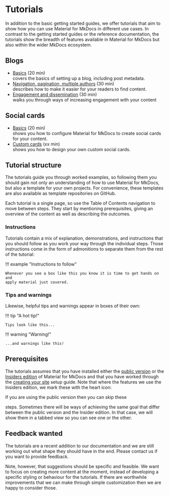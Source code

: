 # Tutorials

In addition to the basic getting started guides, we offer tutorials that aim to
show how you can use Material for MkDocs in different use cases. In contrast to
the getting started guides or the reference documentation, the tutorials show
the breadth of features available in Material for MkDocs but also within
the wider MkDocs ecosystem.

<!-- TODO: add links to template repos -->
## Blogs
* [Basics](blogs/basic.md) (20 min) <br/>
  covers the basics of setting up a blog, including post metadata.
* [Navigation, pagination, multiple authors](blogs/navigation.md) (30 min)<br/>
  describes how to make it easier for your readers to find content.
* [Engagement and dissemination](blogs/engage.md) (30 min)<br/>
  walks you through ways of increasing engagement with your content

## Social cards
* [Basics](social/basic.md) (20 min) <br/>
  shows you how to configure Material for MkDocs to create social cards for
  your content.
* [Custom cards](social/custom.md) (xx min)<br/>
  shows you how to design your own custom social cards.

## Tutorial structure

The tutorials guide you through worked examples, so following them you should
gain not only an understanding of how to use Material for MkDocs, but also
a template for your own projects. For convenience, these templates are also
available as template repositories on GitHub.

Each tutorial is a single page, so use the Table of Contents navigation to move
between steps. They start by mentioning prerequisites, giving an
overview of the content as well as describing the outcomes.

### Instructions

Tutorials contain a mix of explanation, demonstrations, and instructions that you
should follow as you work your way through the individual steps. Those instructions
come in the form of admonitions to separate them from the rest of the
tutorial:

!!! example "Instructions to follow"

    Whenever you see a box like this you know it is time to get hands on and
    apply material just covered.

### Tips and warnings

Likewise, helpful tips and warnings appear in boxes of their own:

!!! tip "A hot tip!"

    Tips look like this...

!!! warning "Warning!"

    ...and warnings like this!

## Prerequisites
The tutorials assumes that you have installed either the
[public version] or the [Insiders edition] of Material for MkDocs and that you have
worked through the [creating your site] setup guide. Note that where the features
we use the Insiders edition, we mark these with the heart icon:
<!-- md:sponsors --> If you are using the public version then you can skip these
steps. Sometimes there will be ways of achieving the same goal that differ
between the public version and the Insider edition. In that case, we will show
them in a tabbed view so you can see one or the other.

[public version]: ../getting-started.md
[Insiders edition]: ../insiders/getting-started.md
[creating your site]: ../creating-your-site.md

## Feedback wanted

The tutorials are a recent addition to our documentation and we are still
working out what shape they should have in the end. Please contact us if you
want to provide feedback. <!--- TODO: how? -->

Note, however, that suggestions should be specific and feasible. We want to
focus on creating more content at the moment, instead of developing a specific
styling or behaviour for the tutorials. If there are worthwhile improvements
that we can make through simple customization then we are happy to consider those.
